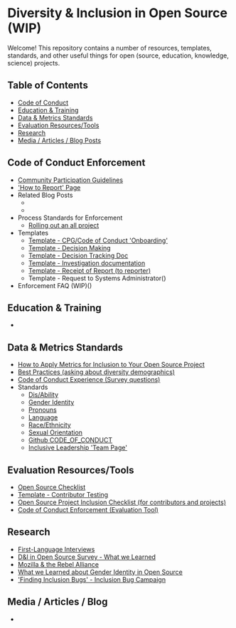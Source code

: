 # Diversity & Inclusion in Open Source (WIP)

Welcome! This repository contains a number of resources, templates, standards, and other useful things for open (source, education, knowledge, science) projects.

## Table of Contents
- [Code of Conduct](#code-of-conduct-enforcement)
- [Education & Training](#education--training)
- [Data & Metrics Standards](#data--metrics-standards)
- [Evaluation Resources/Tools](#evaluation-resourcestools)
- [Research](#research)
- [Media / Articles / Blog Posts](#media--articles--blog-posts)

## Code of Conduct Enforcement
- [Community Participation Guidelines]()
- ['How to Report' Page]()
- Related Blog Posts
    - []()
    - []()
- Process Standards for Enforcement
    - [Rolling out an all project]()
- Templates
    - [Template - CPG/Code of Conduct 'Onboarding']()
    - [Template - Decision Making]()
    - [Template - Decision Tracking Doc]()
    - [Template - Investigation documentation]()
    - [Template - Receipt of Report (to reporter)]()
    - Template - Request to Systems Administrator()
- Enforcement FAQ (WIP)()

## Education & Training
-

## Data & Metrics Standards
- [How to Apply Metrics for Inclusion to Your Open Source Project]()
- [Best Practices (asking about diversity demographics)]()
- [Code of Conduct Experience (Survey questions)]()
- Standards
    - [Dis/Ability]()
    - [Gender Identity]()
    - [Pronouns]()
    - [Language]()
    - [Race/Ethnicity]()
    - [Sexual Orientation]()
    - [Github CODE_OF_CONDUCT]()
    - [Inclusive Leadership 'Team Page']()

## Evaluation Resources/Tools
- [Open Source Checklist]()
- [Template - Contributor Testing]()
- [Open Source Project Inclusion Checklist (for contributors and projects)]()
- [Code of Conduct Enforcement (Evaluation Tool)]()

## Research
- [First-Language Interviews]()
- [D&I in Open Source Survey - What we Learned]()
- [Mozilla & the Rebel Alliance]()
- [What we Learned about Gender Identity in Open Source]()
- ['Finding Inclusion Bugs' - Inclusion Bug Campaign]()

## Media / Articles / Blog
- 





